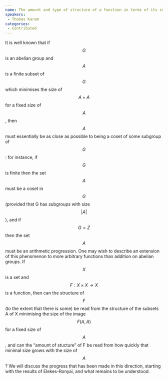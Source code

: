 ```yaml
--- 
name: The amount and type of structure of a function in terms of its small images 
speakers: 
 - Thomas Karam  
categories:
 - Contributed
--- 
```

 
It is well known that if $$G$$ is an abelian group and $$A$$ is a finite subset of $$G$$ which
minimises the size of $$A+A$$ for a fixed size of $$A$$, then $$A$$ must essentially be as close as possible to being a coset of some subgroup of $$G$$: for instance, if $$G$$ is finite then the set $$A$$ must be a coset in $$G$$ (provided that G has subgroups with size $$|A|$$), and if $$G = Z$$ then the set $$A$$ must be an arithmetic progression. One may wish to describe an extension of this phenomenon to more arbitrary functions than addition on abelian groups. If $$X$$ is a set and $$F : X \times X \to X$$ is a function, then can the structure of $$F$$ (to the extent that there is some) be read from the structure of the subsets A of X minimising the size of the image $$F(A, A)$$ for a fixed size of $$A$$, and can the “amount of stucture” of F be read from how quickly that minimal size
grows with the size of $$A$$? We will discuss the progress that has been made in this direction,
starting with the results of Elekes-Ronyai, and what remains to be understood.